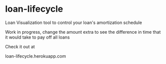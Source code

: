 # loan-lifecycle
Loan Visualization tool to control your loan's amortization schedule

Work in progress, change the amount extra  to see the difference in time that it would take to pay off all loans

Check it out at

loan-lifecycle.herokuapp.com